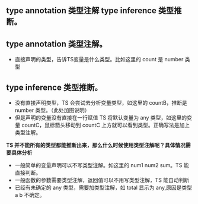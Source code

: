 ## type annotation 类型注解 type inference 类型推断。

## type annotation 类型注解。
* 直接声明的类型，告诉TS变量是什么类型。比如这里的 count 是 number 类型


## type inference 类型推断。
* 没有直接声明类型，TS 会尝试去分析变量类型，如这里的 countB，推断是 number 类型。（此处加图说明）
* 但是声明的变量没有直接在一行赋值 TS 将默认变量为 any 类型，如这里的变量 countC，鼠标箭头移动到 countC 上方就可以看到类型。正确写法是加上类型注解。

__TS 并不能所有的类型都能推断出来，那么什么时候使用类型注解呢？具体情况需要具体分析__
* 一般简单的变量声明可以不写类型注解。如这里的 num1 num2 sum。TS 能直接判断。
* 一般函数的参数需要类型注解，返回值可以不用写类型注解，TS 能自动判断
* 已经有未确定的 any 类型，需要加类型注解，如 total 显示为 any,原因是类型 a b 不确定。
